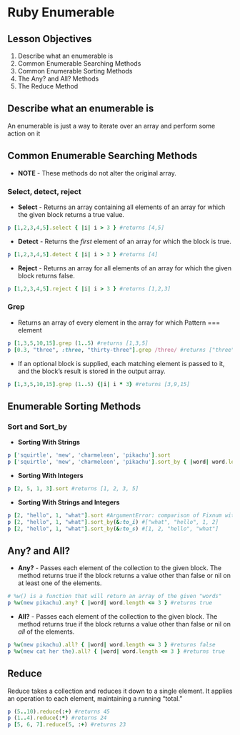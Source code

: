 # Ruby Enumerable

## Lesson Objectives

1. Describe what an enumerable is
1. Common Enumerable Searching Methods
1. Common Enumerable Sorting Methods
1. The Any? and All? Methods
1. The Reduce Method

## Describe what an enumerable is

An enumerable is just a way to iterate over an array and perform some action on it

## Common Enumerable Searching Methods

* **NOTE** - These methods do not alter the original array.

### Select, detect, reject

* **Select** - Returns an array containing all elements of an array for which the given block returns a true value.

``` ruby
p [1,2,3,4,5].select { |i| i > 3 } #returns [4,5]
```

* **Detect** - Returns the *first* element of an array for which the block is true.

``` ruby
p [1,2,3,4,5].detect { |i| i > 3 } #returns [4]
```

* **Reject** - Returns an array for all elements of an array for which the given block returns false.

``` ruby
p [1,2,3,4,5].reject { |i| i > 3 } #returns [1,2,3]
```

### Grep

* Returns an array of every element in the array for which Pattern === element

``` ruby
p [1,3,5,10,15].grep (1..5) #returns [1,3,5]
p [0.3, "three", :three, "thirty-three"].grep /three/ #returns ["three", :three, "thirty-three"]
```

* If an optional block is supplied, each matching element is passed to it, and the block’s result is stored in the output array.

``` ruby
p [1,3,5,10,15].grep (1..5) {|i| i * 3} #returns [3,9,15]
```

## Enumerable Sorting Methods

### Sort and Sort_by

* **Sorting With Strings**  

``` ruby
p ['squirtle', 'mew', 'charmeleon', 'pikachu'].sort
p ['squirtle', 'mew', 'charmeleon', 'pikachu'].sort_by { |word| word.length}
```

* **Sorting With Integers**  

``` ruby
p [2, 5, 1, 3].sort #returns [1, 2, 3, 5]
```

* **Sorting With Strings and Integers**  

``` ruby
p [2, "hello", 1, "what"].sort #ArgumentError: comparison of Fixnum with String failed
p [2, "hello", 1, "what"].sort_by(&:to_i) #["what", "hello", 1, 2]
p [2, "hello", 1, "what"].sort_by(&:to_s) #[1, 2, "hello", "what"]
```  

## Any? and All?

* **Any?** - Passes each element of the collection to the given block. The method returns true if the block returns a value other than false or nil on at least one of the elements.

``` ruby
# %w() is a function that will return an array of the given "words"
p %w(mew pikachu).any? { |word| word.length <= 3 } #returns true
```

* **All?** - Passes each element of the collection to the given block. The method returns true if the block returns a value other than false or nil on *all* of the elements.

``` ruby
p %w(mew pikachu).all? { |word| word.length <= 3 } #returns false
p %w(mew cat her the).all? { |word| word.length <= 3 } #returns true
```

## Reduce

Reduce takes a collection and reduces it down to a single element. It applies an operation to each element, maintaining a running “total.”  

 ``` ruby
p (5..10).reduce(:+) #returns 45
p (1..4).reduce(:*) #returns 24
p [5, 6, 7].reduce(5, :+) #returns 23
```
